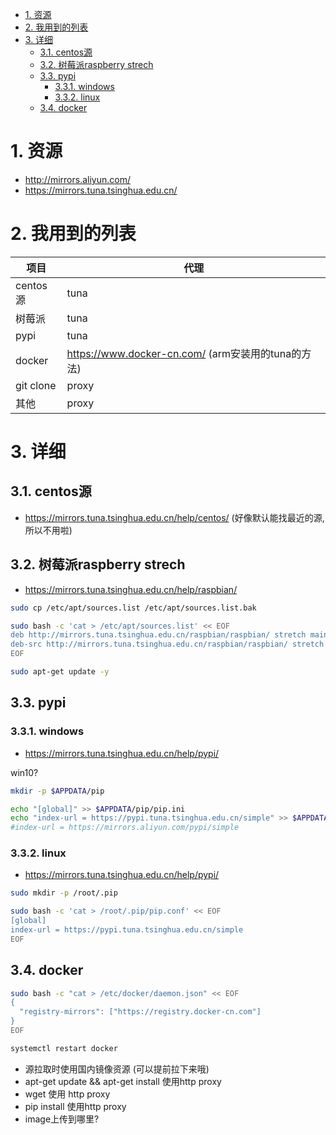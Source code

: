 

<!-- TOC -->

- [1. 资源](#1-资源)
- [2. 我用到的列表](#2-我用到的列表)
- [3. 详细](#3-详细)
    - [3.1. centos源](#31-centos源)
    - [3.2. 树莓派raspberry strech](#32-树莓派raspberry-strech)
    - [3.3. pypi](#33-pypi)
        - [3.3.1. windows](#331-windows)
        - [3.3.2. linux](#332-linux)
    - [3.4. docker](#34-docker)

<!-- /TOC -->

# 1. 资源
* http://mirrors.aliyun.com/
* https://mirrors.tuna.tsinghua.edu.cn/


# 2. 我用到的列表


项目|代理
-|-
centos源|tuna
树莓派|tuna
pypi|tuna
docker|https://www.docker-cn.com/  (arm安装用的tuna的方法)
git clone| proxy
其他| proxy


# 3. 详细
## 3.1. centos源
* https://mirrors.tuna.tsinghua.edu.cn/help/centos/ (好像默认能找最近的源,所以不用啦)

## 3.2. 树莓派raspberry strech

* https://mirrors.tuna.tsinghua.edu.cn/help/raspbian/

```bash
sudo cp /etc/apt/sources.list /etc/apt/sources.list.bak

sudo bash -c 'cat > /etc/apt/sources.list' << EOF
deb http://mirrors.tuna.tsinghua.edu.cn/raspbian/raspbian/ stretch main non-free contrib
deb-src http://mirrors.tuna.tsinghua.edu.cn/raspbian/raspbian/ stretch main non-free contrib
EOF

sudo apt-get update -y
```

## 3.3. pypi

### 3.3.1. windows

* https://mirrors.tuna.tsinghua.edu.cn/help/pypi/

win10?
```bash
mkdir -p $APPDATA/pip

echo "[global]" >> $APPDATA/pip/pip.ini
echo "index-url = https://pypi.tuna.tsinghua.edu.cn/simple" >> $APPDATA/pip/pip.ini
#index-url = https://mirrors.aliyun.com/pypi/simple

```

### 3.3.2. linux

* https://mirrors.tuna.tsinghua.edu.cn/help/pypi/

```bash
sudo mkdir -p /root/.pip

sudo bash -c 'cat > /root/.pip/pip.conf' << EOF
[global]
index-url = https://pypi.tuna.tsinghua.edu.cn/simple
EOF
```

## 3.4. docker

```bash
sudo bash -c "cat > /etc/docker/daemon.json" << EOF
{
  "registry-mirrors": ["https://registry.docker-cn.com"]
}
EOF

systemctl restart docker
```


* 源拉取时使用国内镜像资源 (可以提前拉下来哦)
* apt-get update && apt-get install 使用http proxy
* wget 使用 http proxy
* pip install 使用http proxy
* image上传到哪里?
